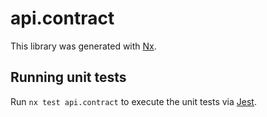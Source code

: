 # api.contract

This library was generated with [Nx](https://nx.dev).

## Running unit tests

Run `nx test api.contract` to execute the unit tests via [Jest](https://jestjs.io).
